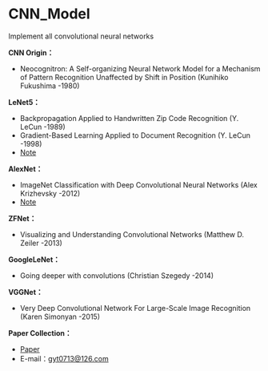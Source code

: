 # CNN_Model
Implement all convolutional neural networks

**CNN Origin：**
* Neocognitron: A Self-organizing Neural Network Model for a Mechanism of Pattern Recognition Unaffected by Shift in Position (Kunihiko Fukushima -1980)

**LeNet5：**
* Backpropagation Applied to Handwritten Zip Code Recognition (Y. LeCun -1989)
* Gradient-Based Learning Applied to Document Recognition (Y. LeCun -1998)
* [Note](https://blog.csdn.net/gyt15663668337/article/details/100084222)

**AlexNet：**
* ImageNet Classification with Deep Convolutional Neural Networks (Alex Krizhevsky -2012)
* [Note](https://blog.csdn.net/gyt15663668337/article/details/100567009)

**ZFNet：**
* Visualizing and Understanding Convolutional Networks (Matthew D. Zeiler -2013)

**GoogleLeNet：**
* Going deeper with convolutions (Christian Szegedy -2014)

**VGGNet：**
* Very Deep Convolutional Network For Large-Scale Image Recognition (Karen Simonyan -2015)

**Paper Collection：**
* [Paper](https://pan.baidu.com/s/1ihdzQpCABklehr7g2pcXoQ)
* E-mail：gyt0713@126.com
